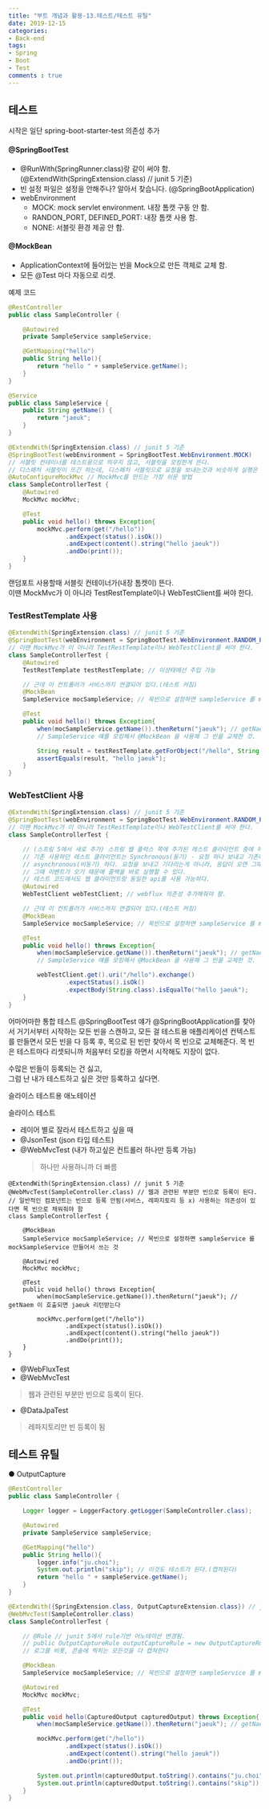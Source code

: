 ```yaml
---
title: "부트 개념과 활용-13.테스트/테스트 유틸"
date: 2019-12-15
categories:
- Back-end
tags:
- Spring 
- Boot
- Test
comments : true
---
```


## 테스트

시작은 일단 spring-boot-starter-test 의존성 추가

#### @SpringBootTest
- @RunWith(SpringRunner.class)랑 같이 써야 함. (@ExtendWith(SpringExtension.class) // junit 5 기준)
- 빈 설정 파일은 설정을 안해주나? 알아서 찾습니다. (@SpringBootApplication)
- webEnvironment
  - MOCK: mock servlet environment. 내장 톰캣 구동 안 함.
  - RANDON_PORT, DEFINED_PORT: 내장 톰캣 사용 함.
  - NONE: 서블릿 환경 제공 안 함.

#### @MockBean
- ApplicationContext에 들어있는 빈을 Mock으로 만든 객체로 교체 함.
- 모든 @Test 마다 자동으로 리셋.


예제 코드
~~~java
@RestController
public class SampleController {

    @Autowired
    private SampleService sampleService;

    @GetMapping("hello")
    public String hello(){
        return "hello " + sampleService.getName();
    }
}
~~~

~~~java
@Service
public class SampleService {
    public String getName() {
        return "jaeuk";
    }
}
~~~

~~~java
@ExtendWith(SpringExtension.class) // junit 5 기준
@SpringBootTest(webEnvironment = SpringBootTest.WebEnvironment.MOCK)
// 서블릿 컨테이너를 테스트용으로 띄우지 않고, 서블릿을 모킹한게 뜬다.
// 디스패처 서블릿이 뜨긴 하는데, 디스패처 서블릿으로 요청을 보내는것과 비슷하게 실행은 할 수 있는데, 목업이 된 서블릿이 인터렉션 하려면 MockMvc 클라이언트를 사용해야 한다.
@AutoConfigureMockMvc // MockMvc를 만드는 가장 쉬운 방법
class SampleControllerTest {
    @Autowired
    MockMvc mockMvc;

    @Test
    public void hello() throws Exception{
        mockMvc.perform(get("/hello"))
                .andExpect(status().isOk())
                .andExpect(content().string("hello jaeuk"))
                .andDo(print());
    }
}
~~~

랜덤포트 사용할때 서블릿 컨테이너가(내장 톰켓이) 뜬다.     
이땐 MockMvc가 이 아니라 TestRestTemplate이나 WebTestClient를 써야 한다.                 

### TestRestTemplate 사용
~~~java
@ExtendWith(SpringExtension.class) // junit 5 기준
@SpringBootTest(webEnvironment = SpringBootTest.WebEnvironment.RANDOM_PORT) // 랜덤포트 사용할때 서블릿 컨테이너가(내장 톰켓이) 뜬다.
// 이땐 MockMvc가 이 아니라 TestRestTemplate이나 WebTestClient를 써야 한다.     
class SampleControllerTest {
    @Autowired
    TestRestTemplate testRestTemplate; // 이상태에선 주입 가능

    // 근데 이 컨트롤러가 서비스까지 연결되어 있다.(테스트 커짐)
    @MockBean
    SampleService mocSampleService; // 목빈으로 설정하면 sampleService 를 mockSampleService 만들어서 쓰는 것

    @Test
    public void hello() throws Exception{
        when(mocSampleService.getName()).thenReturn("jaeuk"); // getNaem 이 호출되면 jaeuk 리턴받는다
        // SampleService 얘를 모킹해서 @MockBean 을 사용해 그 빈을 교체한 것.

        String result = testRestTemplate.getForObject("/hello", String.class);
        assertEquals(result, "hello jaeuk");
    }
}
~~~

### WebTestClient 사용
~~~java
@ExtendWith(SpringExtension.class) // junit 5 기준
@SpringBootTest(webEnvironment = SpringBootTest.WebEnvironment.RANDOM_PORT) // 랜덤포트 사용할때 서블릿 컨테이너가(내장 톰켓이) 뜬다.
// 이땐 MockMvc가 이 아니라 TestRestTemplate이나 WebTestClient를 써야 한다. 
class SampleControllerTest {

    // (스프링 5에서 새로 추가) 스프링 웹 플럭스 쪽에 추가된 레스트 클라이언트 중에 하나.
    // 기존 사용하던 레스트 클라이언트는 Synchronous(동기) - 요청 하나 보내고 기존에 하나 끝나야 다시 하나 보낼 수 있다.
    // asynchronous(비동기) 하다. 요청을 보내고 기다리는게 아니라, 응답이 오면 그때 바로 콜백이 온다.
    // 그때 이벤트가 오기 때문에 콜백을 바로 실행할 수 있다.
    // 테스트 코드에서도 웹 클라이언트랑 동일한 api를 사용 가능하다.
    @Autowired
    WebTestClient webTestClient; // webflux 의존성 추가해줘야 함.

    // 근데 이 컨트롤러가 서비스까지 연결되어 있다.(테스트 커짐)
    @MockBean
    SampleService mocSampleService; // 목빈으로 설정하면 sampleService 를 mockSampleService 만들어서 쓰는 것

    @Test
    public void hello() throws Exception{
        when(mocSampleService.getName()).thenReturn("jaeuk"); // getNaem 이 호출되면 jaeuk 리턴받는다
        // SampleService 얘를 모킹해서 @MockBean 을 사용해 그 빈을 교체한 것.

        webTestClient.get().uri("/hello").exchange()
                .expectStatus().isOk()
                .expectBody(String.class).isEqualTo("hello jaeuk");
    }
}
~~~


어마어마한 통합 테스트 
@SpringBootTest 얘가 @SpringBootApplication를 찾아서
거기서부터 시작하는 모든 빈을 스캔하고, 모든 걸 테스트용 애플리케이션 컨텍스트를 만들면서 모든 빈을 다 등록 후,
목으로 된 빈만 찾아서 목 빈으로 교체해준다.
목 빈은 테스트마다 리셋되니까 처음부터 모킹을 하면서 시작해도 지장이 없다.         

수많은 빈들이 등록되는 건 싫고,              
그럼 난 내가 테스트하고 싶은 것만 등록하고 싶다면.           



슬라이스 테스트용 애노테이션                 

슬라이스 테스트          
- 레이어 별로 잘라서 테스트하고 싶을 때             
- @JsonTest (json 타입 테스트)               
- @WebMvcTest (내가 하고싶은 컨트롤러 하나만 등록 가능)            
  >하나만 사용하니까 더 빠름                   


~~~
@ExtendWith(SpringExtension.class) // junit 5 기준
@WebMvcTest(SampleController.class) // 웹과 관련된 부분만 빈으로 등록이 된다.
// 일반적인 컴포넌트는 빈으로 등록 안됨(서비스, 레파지토리 등 x) 사용하는 의존성이 있다면 목 빈으로 채워줘야 함
class SampleControllerTest {

    @MockBean
    SampleService mocSampleService; // 목빈으로 설정하면 sampleService 를 mockSampleService 만들어서 쓰는 것

    @Autowired
    MockMvc mockMvc;

    @Test
    public void hello() throws Exception{
        when(mocSampleService.getName()).thenReturn("jaeuk"); // getNaem 이 호출되면 jaeuk 리턴받는다

        mockMvc.perform(get("/hello"))
                .andExpect(status().isOk())
                .andExpect(content().string("hello jaeuk"))
                .andDo(print());
    }
}
~~~

- @WebFluxTest
- @WebMvcTest
>웹과 관련된 부분만 빈으로 등록이 된다.
- @DataJpaTest
>레파지토리만 빈 등록이 됨




## 테스트 유틸

● OutputCapture
~~~java
@RestController
public class SampleController {

    Logger logger = LoggerFactory.getLogger(SampleController.class);

    @Autowired
    private SampleService sampleService;

    @GetMapping("hello")
    public String hello(){
        logger.info("ju.choi");
        System.out.println("skip"); // 이것도 테스트가 된다.(캡쳐된다)
        return "hello " + sampleService.getName();
    }
}
~~~


~~~java
@ExtendWith({SpringExtension.class, OutputCaptureExtension.class}) // junit 5 기준
@WebMvcTest(SampleController.class)
class SampleControllerTest {

    // @Rule // junit 5에서 rule기반 어노테이션 변경됨.
    // public OutputCaptureRule outputCaptureRule = new OutputCaptureRule();
    // 로그를 비롯, 콘솔에 찍히는 모든것을 다 캡쳐한다 

    @MockBean
    SampleService mocSampleService; // 목빈으로 설정하면 sampleService 를 mockSampleService 만들어서 쓰는 것

    @Autowired
    MockMvc mockMvc;

    @Test
    public void hello(CapturedOutput capturedOutput) throws Exception{
        when(mocSampleService.getName()).thenReturn("jaeuk"); // getNaem 이 호출되면 jaeuk 리턴받는다

        mockMvc.perform(get("/hello"))
                .andExpect(status().isOk())
                .andExpect(content().string("hello jaeuk"))
                .andDo(print());

        System.out.println(capturedOutput.toString().contains("ju.choi"));
        System.out.println(capturedOutput.toString().contains("skip"));
    }
}
~~~



